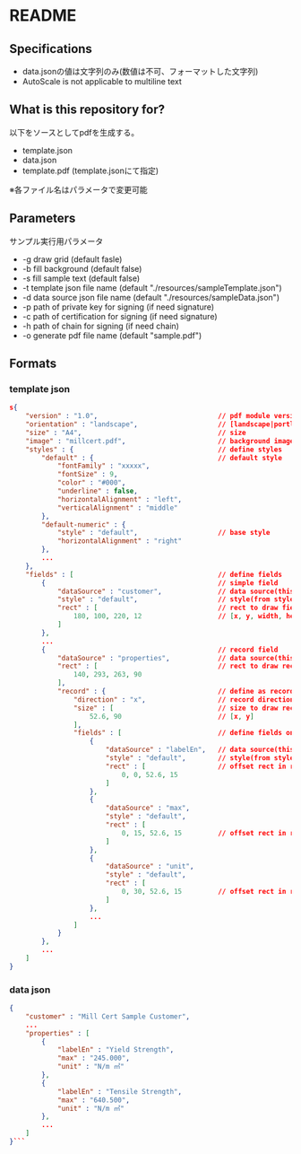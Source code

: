 # README #

## Specifications

- data.jsonの値は文字列のみ(数値は不可、フォーマットした文字列)
- AutoScale is not applicable to multiline text 

## What is this repository for? ##

以下をソースとしてpdfを生成する。
- template.json 
- data.json 
- template.pdf (template.jsonにて指定)

※各ファイル名はパラメータで変更可能

## Parameters ##
サンプル実行用パラメータ
- -g draw grid (default fasle)
- -b fill background (default false)
- -s fill sample text (default false)
- -t template json file name (default "./resources/sampleTemplate.json")
- -d data source json file name (default "./resources/sampleData.json")
- -p path of private key for signing (if need signature)
- -c path of certification for signing (if need signature)
- -h path of chain for signing (if need chain)
- -o generate pdf file name (default "sample.pdf")

## Formats ##

### template json ###

```json:template.json
s{
    "version" : "1.0",                              // pdf module version
    "orientation" : "landscape",                    // [landscape|portlait]
    "size" : "A4",                                  // size
    "image" : "millcert.pdf",                       // background image pdf
    "styles" : {                                    // define styles 
        "default" : {                               // default style
            "fontFamily" : "xxxxx",             
            "fontSize" : 9,
            "color" : "#000",
            "underline" : false,
            "horizontalAlignment" : "left",
            "verticalAlignment" : "middle"
        },
        "default-numeric" : {
            "style" : "default",                    // base style
            "horizontalAlignment" : "right"
        },
        ...
    },
    "fields" : [                                    // define fields
        {                                           // simple field
            "dataSource" : "customer",              // data source(this must be value in data.json)
            "style" : "default",                    // style(from styles)
            "rect" : [                              // rect to draw field
                180, 100, 220, 12                   // [x, y, width, height]
            ]
        },
        ...
        {                                           // record field
            "dataSource" : "properties",            // data source(this must be array in data.json)
            "rect" : [                              // rect to draw records
                140, 293, 263, 90
            ],
            "record" : {                            // define as record
                "direction" : "x",                  // record direction
                "size" : [                          // size to draw record
                    52.6, 90                        // [x, y]
                ],
                "fields" : [                        // define fields on record
                    {
                        "dataSource" : "labelEn",   // data source(this must be records' member in data.json)
                        "style" : "default",        // style(from styles)
                        "rect" : [                  // offset rect in record
                            0, 0, 52.6, 15
                        ]
                    },
                    {
                        "dataSource" : "max",
                        "style" : "default",
                        "rect" : [
                            0, 15, 52.6, 15         // offset rect in record
                        ]
                    },
                    {
                        "dataSource" : "unit",
                        "style" : "default",
                        "rect" : [
                            0, 30, 52.6, 15         // offset rect in record
                        ]
                    },
                    ...
                ]
            }
        },
        ...
    ]
}
```

### data json ###

```json:data.json
{
    "customer" : "Mill Cert Sample Customer",
    ...
    "properties" : [
        {
            "labelEn" : "Yield Strength",
            "max" : "245.000",
            "unit" : "N/m ㎡"
        },
        {
            "labelEn" : "Tensile Strength",
            "max" : "640.500",
            "unit" : "N/m ㎡"
        },
        ...
    ]
}```